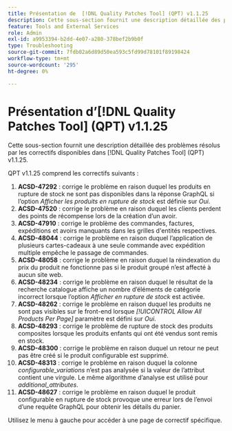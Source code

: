 ```yaml
---
title: Présentation de  [!DNL Quality Patches Tool] (QPT) v1.1.25
description: Cette sous-section fournit une description détaillée des problèmes résolus par les correctifs disponibles dans  [!DNL Quality Patches Tool] (QPT) v1.1.25.
feature: Tools and External Services
role: Admin
exl-id: a9953394-b2dd-4e07-a280-378bef2b9b0f
type: Troubleshooting
source-git-commit: 7fdb02a6d89d50ea593c5fd99d78101f89198424
workflow-type: tm+mt
source-wordcount: '295'
ht-degree: 0%

---
```


# Présentation d’[!DNL Quality Patches Tool] (QPT) v1.1.25

Cette sous-section fournit une description détaillée des problèmes résolus par les correctifs disponibles dans [!DNL Quality Patches Tool] (QPT) v1.1.25.

QPT v1.1.25 comprend les correctifs suivants :

1. **ACSD-47292** : corrige le problème en raison duquel les produits en rupture de stock ne sont pas disponibles dans la réponse GraphQL si l’option *Afficher les produits en rupture de stock* est définie sur *Oui*.
1. **ACSD-47520** : corrige le problème en raison duquel les clients perdent des points de récompense lors de la création d’un avoir.
1. **ACSD-47910** : corrige le problème des commandes, factures, expéditions et avoirs manquants dans les grilles d&#39;entités respectives.
1. **ACSD-48044** : corrige le problème en raison duquel l’application de plusieurs cartes-cadeaux à une seule commande avec expédition multiple empêche le passage de commandes.
1. **ACSD-48058** : corrige le problème en raison duquel la réindexation du prix du produit ne fonctionne pas si le produit groupé n’est affecté à aucun site web.
1. **ACSD-48234** : corrige le problème en raison duquel le résultat de la recherche catalogue affiche un nombre d’éléments de catégorie incorrect lorsque l’option *Afficher en rupture de stock* est activée.
1. **ACSD-48262** : corrige le problème en raison duquel les produits ne sont pas visibles sur le front-end lorsque *[!UICONTROL Allow All Products Per Page]* paramètre est défini sur *Oui*.
1. **ACSD-48293** : corrige le problème de rupture de stock des produits composites lorsque les produits enfants qui ont été vendus sont remis en stock.
1. **ACSD-48300** : corrige le problème en raison duquel un retour ne peut pas être créé si le produit configurable est supprimé.
1. **ACSD-48313** : corrige le problème en raison duquel la colonne *configurable_variations* n’est pas analysée si la valeur de l’attribut contient une virgule. Le même algorithme d’analyse est utilisé pour *additional_attributes*.
1. **ACSD-48627** : corrige le problème en raison duquel le produit configurable en rupture de stock provoque une erreur lors de l’envoi d’une requête GraphQL pour obtenir les détails du panier.

Utilisez le menu à gauche pour accéder à une page de correctif spécifique.
